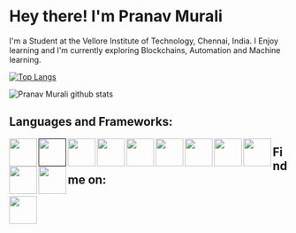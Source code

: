 # Hey there! I'm Pranav Murali
<p>I'm a Student at the Vellore Institute of Technology, Chennai, India. I Enjoy learning and I'm currently exploring Blockchains, Automation and Machine learning.</p>

[![Top Langs](https://github-readme-stats.vercel.app/api/top-langs/?username=PranavMurali&layout=compact&theme=radical)](https://github.com/anuraghazra/github-readme-stats)


![Pranav Murali github stats](https://github-readme-stats.vercel.app/api?username=PranavMurali&show_icons=true&theme=radical)


## Languages and Frameworks:
[<img src="https://simpleicons.org/icons/cplusplus.svg" width="50px" alt="" align="left">](https://www.cplusplus.com/)
[<img src="https://simpleicons.org/icons/c.svg" width="50px" alt="" align="left" >]()
[<img src="https://simpleicons.org/icons/csharp.svg" width="50px" alt="" align="left" >](https://docs.microsoft.com/en-us/dotnet/csharp/)
[<img src="https://simpleicons.org/icons/css3.svg" width="50px" alt="" align="left" >](https://developer.mozilla.org/en-US/docs/Web/CSS)
[<img src="https://simpleicons.org/icons/html5.svg" width="50px" alt="" align="left" >](https://developer.mozilla.org/en-US/docs/Web/HTML)
[<img src="https://simpleicons.org/icons/python.svg" width="50px" alt="" align="left" >](https://www.python.org/)
[<img src="https://simpleicons.org/icons/tensorflow.svg" width="50px" alt="" align="left" >](https://www.tensorflow.org/)
[<img src="https://simpleicons.org/icons/googlecloud.svg" width="50px" alt="" align="left" >](https://cloud.google.com/)
[<img src="https://simpleicons.org/icons/django.svg" width="50px" alt="" align="left" >](https://www.djangoproject.com/)
[<img src="https://simpleicons.org/icons/unity.svg" width="50px" alt="" align="left" >](https://unity.com/)
[<img src="https://simpleicons.org/icons/heroku.svg" width="50px" alt="" align="left" >](https://www.heroku.com/)

## Find me on:
[<img src="https://simpleicons.org/icons/linkedin.svg" width="50px" alt="" align="left">](https://www.linkedin.com/in/pranav-murali/)  

